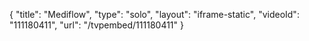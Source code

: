 {
    "title": "Mediflow",
    "type": "solo",
    "layout": "iframe-static",
    "videoId": "111180411",
    "url": "\/tvpembed\/111180411"
}